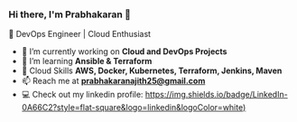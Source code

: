 ### Hi there, I'm Prabhakaran 👋  
🚀 DevOps Engineer | Cloud Enthusiast 

- 🔭 I’m currently working on **Cloud and DevOps Projects**  
- 🌱 I’m learning **Ansible & Terraform**  
- 💬 Cloud Skills **AWS, Docker, Kubernetes, Terraform, Jenkins, Maven**  
- 📫 Reach me at **prabhakaranajith25@gmail.com**  
- 💻 Check out my linkedin profile: [https://img.shields.io/badge/LinkedIn-0A66C2?style=flat-square&logo=linkedin&logoColor=white)](https://www.linkedin.com/in/prabhakaran-devops/)  
